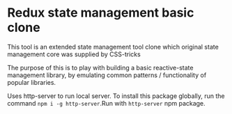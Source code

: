 # Redux state management basic clone

This tool is an extended state management tool clone which original state management core was supplied by CSS-tricks

The purpose of this is to play with building a basic reactive-state management library, by emulating common patterns / functionality of popular libraries.

Uses http-server to run local server. To install this package globally, run the command `npm i -g http-server`.Run with `http-server` npm package.
